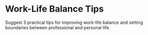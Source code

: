 # Work-Life Balance Tips

Suggest 3 practical tips for improving work-life balance and setting boundaries between professional and personal life.